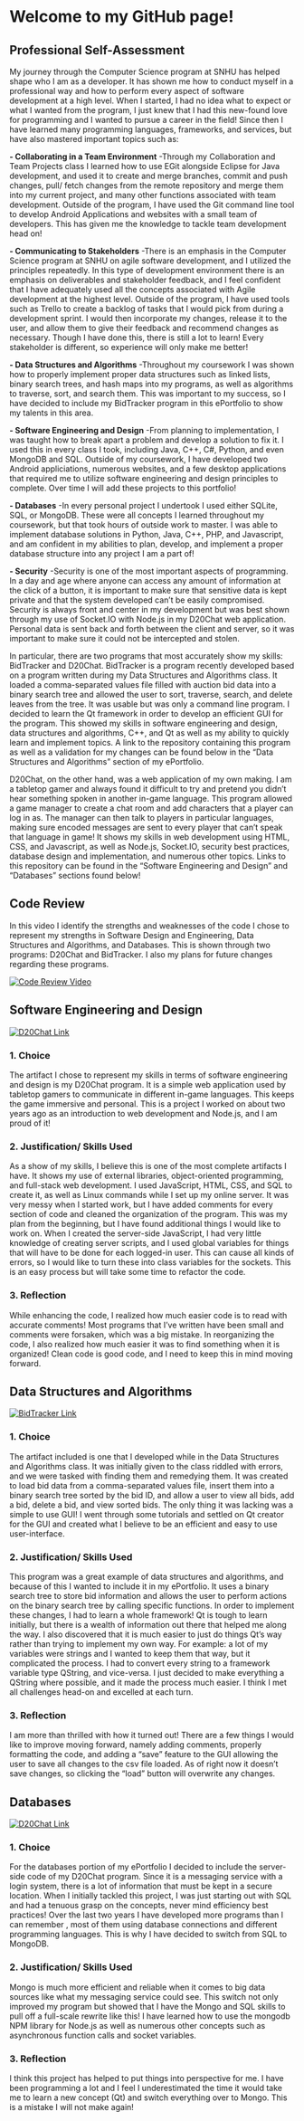 # Welcome to my GitHub page!

## Professional Self-Assessment

  My journey through the Computer Science program at SNHU has helped shape who I am as a developer. It has shown me how to conduct myself in a professional way and how to perform every aspect of software development at a high level. When I started, I had no idea what to expect or what I wanted from the program, I just knew that I had this new-found love for programming and I wanted to pursue a career in the field! Since then I have learned many programming languages, frameworks, and services, but have also mastered important topics such as:
  
  **-	Collaborating in a Team Environment**
    -Through my Collaboration and Team Projects class I learned how to use EGit alongside Eclipse for Java development, and used it to 
     create and merge branches, commit and push changes, pull/ fetch changes from the remote repository and merge them into my current 
     project, and many other functions associated with team development. Outside of the program, I have used the Git command line tool 
     to develop Android Applications and websites with a small team of developers. This has given me the knowledge to tackle team 
     development head on!
     
  **-	Communicating to Stakeholders**
    -There is an emphasis in the Computer Science program at SNHU on agile software development, and I utilized the principles 
     repeatedly. In this type of development environment there is an emphasis on deliverables and stakeholder feedback, and I feel 
     confident that I have adequately used all the concepts associated with Agile development at the highest level. Outside of the 
     program, I have used tools such as Trello to create a backlog of tasks that I would pick from during a development sprint. I would 
     then incorporate my changes, release it to the user, and allow them to give their feedback and recommend changes as necessary. 
     Though I have done this, there is still a lot to learn! Every stakeholder is different, so experience will only make me better!

  **-	Data Structures and Algorithms**
    -Throughout my coursework I was shown how to properly implement proper data structures such as linked lists, binary search trees, 
     and hash maps into my programs, as well as algorithms to traverse, sort, and search them. This was important to my success, so I 
     have decided to include my BidTracker program in this ePortfolio to show my talents in this area. 

  **-	Software Engineering and Design**
    -From planning to implementation, I was taught how to break apart a problem and develop a solution to fix it. I used this in every 
     class I took, including Java, C++, C#, Python, and even MongoDB and SQL. Outside of my coursework, I have developed two Android 
     appliciations, numerous websites, and a few desktop applications that required me to utilize software engineering and design 
     principles to complete. Over time I will add these projects to this portfolio!

  **-	Databases**
    -In every personal project I undertook I used either SQLite, SQL, or MongoDB. These were all concepts I learned throughout my 
     coursework, but that took hours of outside work to master. I was able to implement database solutions in Python, Java, C++, PHP, 
     and Javascript, and am confident in my abilities to plan, develop, and implement a proper database structure into any project I am 
     a part of!

  **-	Security**
    -Security is one of the most important aspects of programming. In a day and age where anyone can access any amount of information at 
     the click of a button, it is important to make sure that sensitive data is kept private and that the system developed can’t be 
     easily compromised. Security is always front and center in my development but was best shown through my use of Socket.IO with 
     Node.js in my D20Chat web application. Personal data is sent back and forth between the client and server, so it was important to 
     make sure it could not be intercepted and stolen. 

  In particular, there are two programs that most accurately show my skills: BidTracker and D20Chat. BidTracker is a program recently developed based on a program written during my Data Structures and Algorithms class. It loaded a comma-separated values file filled with auction bid data into a binary search tree and allowed the user to sort, traverse, search, and delete leaves from the tree. It was usable but was only a command line program. I decided to learn the Qt framework in order to develop an efficient GUI for the program. This showed my skills in software engineering and design, data structures and algorithms, C++, and Qt as well as my ability to quickly learn and implement topics. A link to the repository containing this program as well as a validation for my changes can be found below in the “Data Structures and Algorithms” section of my ePortfolio.

  D20Chat, on the other hand, was a web application of my own making. I am a tabletop gamer and always found it difficult to try and pretend you didn’t hear something spoken in another in-game language. This program allowed a game manager to create a chat room and add characters that a player can log in as. The manager can then talk to players in particular languages, making sure encoded messages are sent to every player that can’t speak that language in game! It shows my skills in web development using HTML, CSS, and Javascript, as well as Node.js, Socket.IO, security best practices, database design and implementation, and numerous other topics. Links to this repository can be found in the “Software Engineering and Design” and “Databases” sections found below!

## Code Review

In this video I identify the strengths and weaknesses of the code I chose to represent my strengths in Software Design and Engineering, Data Structures and Algorithms, and Databases. This is shown through two programs: D20Chat and BidTracker. I also my plans for future changes regarding these programs.

[![Code Review Video](https://i.imgur.com/DbimJgv.png)](https://youtu.be/K10crVmGWls)

## Software Engineering and Design

[![D20Chat Link](https://i.imgur.com/9YB3PsR.png)](https://github.com/RichardsDevelopment/D20Chat)

### 1. Choice

The artifact I chose to represent my skills in terms of software engineering and design is my D20Chat program. It is a simple web application used by tabletop gamers to communicate in different in-game languages. This keeps the game immersive and personal. This is a project I worked on about two years ago as an introduction to web development and Node.js, and I am proud of it!

### 2. Justification/ Skills Used

As a show of my skills, I believe this is one of the most complete artifacts I have. It shows my use of external libraries, object-oriented programming, and full-stack web development. I used JavaScript, HTML, CSS, and SQL to create it, as well as Linux commands while I set up my online server. It was very messy when I started work, but I have added comments for every section of code and cleaned the organization of the program.  This was my plan from the beginning, but I have found additional things I would like to work on. When I created the server-side JavaScript, I had very little knowledge of creating server scripts, and I used global variables for things that will have to be done for each logged-in user. This can cause all kinds of errors, so I would like to turn these into class variables for the sockets. This is an easy process but will take some time to refactor the code. 

### 3. Reflection

While enhancing the code, I realized how much easier code is to read with accurate comments! Most programs that I’ve written have been small and comments were forsaken, which was a big mistake. In reorganizing the code, I also realized how much easier it was to find something when it is organized! Clean code is good code, and I need to keep this in mind moving forward.

## Data Structures and Algorithms

[![BidTracker Link](https://i.imgur.com/sK1K7lC.png)](https://github.com/RichardsDevelopment/BidTracker)

### 1. Choice

The artifact included is one that I developed while in the Data Structures and Algorithms class. It was initially given to the class riddled with errors, and we were tasked with finding them and remedying them. It was created to load bid data from a comma-separated values file, insert them into a  binary search tree sorted by the bid ID, and allow a user to view all bids, add a bid, delete a bid, and view sorted bids. The only thing it was lacking was a simple to use GUI! I went through some tutorials and settled on Qt creator for the GUI and created what I believe to be an efficient and easy to use user-interface.

### 2. Justification/ Skills Used

This program was a great example of data structures and algorithms, and because of this I wanted to include it in my ePortfolio. It uses a binary search tree to store bid information and allows the user to perform actions on the binary search tree by calling specific functions. In order to implement these changes, I had to learn a whole framework! Qt is tough to learn initially, but there is a wealth of information out there that helped me along the way. I also discovered that it is much easier to just do things Qt’s way rather than trying to implement my own way. For example: a lot of my variables were strings and I wanted to keep them that way, but it complicated the process. I had to convert every string to a framework variable type QString, and vice-versa. I just decided to make everything a QString where possible, and it made the process much easier. I think I met all challenges head-on and excelled at each turn.

### 3. Reflection

I am more than thrilled with how it turned out! There are a few things I would like to improve moving forward, namely adding comments, properly formatting the code, and adding a “save” feature to the GUI allowing the user to save all changes to the csv file loaded. As of right now it doesn’t save changes, so clicking the “load” button will overwrite any changes. 

## Databases

[![D20Chat Link](https://i.imgur.com/9YB3PsR.png)](https://github.com/RichardsDevelopment/D20Chat)

### 1. Choice

For the databases portion of my ePortfolio I decided to include the server-side code of my D20Chat program. Since it is a messaging service with a login system, there is a lot of information that must be kept in a secure location. When I initially tackled this project, I was just starting out with SQL and had a tenuous grasp on the concepts, never mind efficiency best practices! Over the last two years I have developed more programs than I can remember , most of them using database connections and different programming languages. This is why I have decided to switch from SQL to MongoDB. 

### 2. Justification/ Skills Used

Mongo is much more efficient and reliable when it comes to big data sources like what my messaging service could see. This switch not only improved my program but showed that I have the Mongo and SQL skills to pull off a full-scale rewrite like this! I have learned how to use the mongodb NPM library for Node.js as well as numerous other concepts such as asynchronous function calls and socket variables.

### 3. Reflection

I think this project has helped to put things into perspective for me. I have been programming a lot and I feel I underestimated the time it would take me to learn a new concept (Qt) and switch everything over to Mongo. This is a mistake I will not make again! 

